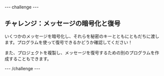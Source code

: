 \--- challenge \---

## チャレンジ：メッセージの暗号化と復号

いくつかのメッセージを暗号化し、それらを秘密のキーとともにともだちに渡します。プログラムを使って復号できるかどうか確認してください！

また、プロジェクトを複製し、メッセージを復号するための別のプログラムを作成することもできます。

\--- /challenge \---